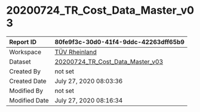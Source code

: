 



# 20200724_TR_Cost_Data_Master_v03

|Report ID|80fe9f3c-30d0-41f4-9ddc-42263dff65b9|
| :--- | :--- |
|Workspace|[TÜV Rheinland](../Workspaces/TÜV-Rheinland.md)|
|Dataset|[20200724_TR_Cost_Data_Master_v03](../Datasets/20200724_TR_Cost_Data_Master_v03.md)|
|Created By|not set|
|Created Date|July 27, 2020 08:03:36|
|Modified By|not set|
|Modified Date|July 27, 2020 08:16:34|
